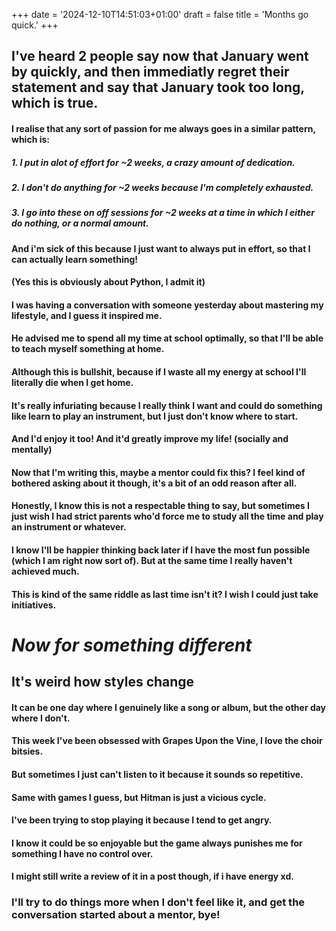 +++
date = '2024-12-10T14:51:03+01:00'
draft = false
title = 'Months go quick.'
+++

## I've heard 2 people say now that January went by quickly, and then immediatly regret their statement and say that January took too long, which is true.

#### I realise that any sort of passion for me always goes in a similar pattern, which is:
##### 1. I put in alot of effort for ~2 weeks, a crazy amount of dedication.
##### 2. I don't do anything for ~2 weeks because I'm completely exhausted.
##### 3. I go into these on off sessions for ~2 weeks at a time in which I either do nothing, or a normal amount.
#### And i'm sick of this because I just want to always put in effort, so that I can actually learn something!
#### (Yes this is obviously about Python, I admit it)
#### I was having a conversation with someone yesterday about mastering my lifestyle, and I guess it inspired me.
#### He advised me to spend all my time at school optimally, so that I'll be able to teach myself something at home.
#### Although this is bullshit, because if I waste all my energy at school I'll literally die when I get home.
#### It's really infuriating because I really think I want and could do something like learn to play an instrument, but I just don't know where to start.
#### And I'd enjoy it too! And it'd greatly improve my life! (socially and mentally)
#### Now that I'm writing this, maybe a mentor could fix this? I feel kind of bothered asking about it though, it's a bit of an odd reason after all.
#### Honestly, I know this is not a respectable thing to say, but sometimes I just wish I had strict parents who'd force me to study all the time and play an instrument or whatever.
#### I know I'll be happier thinking back later if I have the most fun possible (which I am right now sort of). But at the same time I really haven't achieved much.
#### This is kind of the same riddle as last time isn't it? I wish I could just take initiatives.

# *Now for something different*

## It's weird how styles change
#### It can be one day where I genuinely like a song or album, but the other day where I don't.
#### This week I've been obsessed with **Grapes Upon the Vine**, I love the choir bitsies.
#### But sometimes I just can't listen to it because it sounds so repetitive.
#### Same with games I guess, but Hitman is just a vicious cycle.
#### I've been trying to stop playing it because I tend to get angry.
#### I know it could be so enjoyable but the game always punishes me for something I have no control over.
#### I might still write a review of it in a post though, if i have energy xd.
### I'll try to do things more when I don't feel like it, and get the conversation started about a mentor, bye!